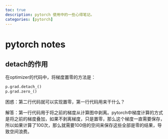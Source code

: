 ```yaml
---
toc: true
description: pytorch 使用中的一些心得笔记。
categories: [pytorch]
---
```

# pytorch notes

## detach的作用

在optimizer的代码中，将梯度置零的方法是：

```python
p.grad.detach_()
p.grad.zero_()
```

困惑：第二行代码就可以实现置零，第一行代码用来干什么？

解答：第一行代码用于将之前的梯度从计算图中剥离。pytorch中梯度计算的方式是将之前的梯度叠加，如果不剥离梯度，只是置零，那么这个梯度一直需要保存，所以如果计算了100次，那么就需要100倍的空间来保存这些全部是零的结果，导致空间浪费。

